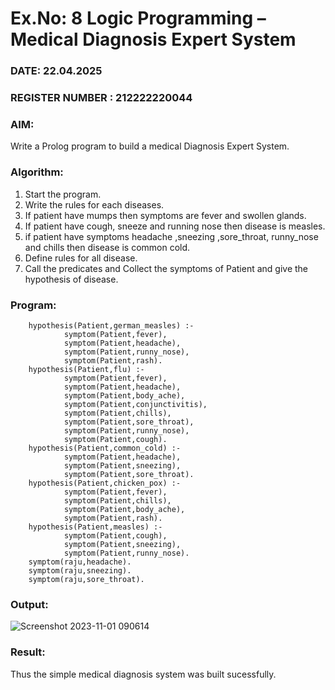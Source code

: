 # Ex.No: 8  Logic Programming –  Medical Diagnosis Expert System
### DATE: 22.04.2025                                                                          
### REGISTER NUMBER : 212222220044
### AIM: 
Write a Prolog program to build a medical Diagnosis Expert System.
###  Algorithm:
1. Start the program.
2. Write the rules for each diseases.
3. If patient have mumps then symptoms are fever and swollen glands.
4. If patient have cough, sneeze and running nose then disease is measles.
5. if patient have symptoms headache ,sneezing ,sore_throat, runny_nose and  chills then disease is common cold.
6. Define rules for all disease.
7. Call the predicates and Collect the symptoms of Patient and give the hypothesis of disease.
        

### Program:

        hypothesis(Patient,german_measles) :-
                symptom(Patient,fever),
                symptom(Patient,headache),
                symptom(Patient,runny_nose),
                symptom(Patient,rash).
        hypothesis(Patient,flu) :-
                symptom(Patient,fever),
                symptom(Patient,headache),
                symptom(Patient,body_ache),
                symptom(Patient,conjunctivitis),
                symptom(Patient,chills),
                symptom(Patient,sore_throat),
                symptom(Patient,runny_nose),
                symptom(Patient,cough).
        hypothesis(Patient,common_cold) :-
                symptom(Patient,headache),
                symptom(Patient,sneezing),
                symptom(Patient,sore_throat).
        hypothesis(Patient,chicken_pox) :-
                symptom(Patient,fever),
                symptom(Patient,chills),
                symptom(Patient,body_ache),
                symptom(Patient,rash).
        hypothesis(Patient,measles) :-
                symptom(Patient,cough),
                symptom(Patient,sneezing),
                symptom(Patient,runny_nose).
        symptom(raju,headache).
        symptom(raju,sneezing).
        symptom(raju,sore_throat).











### Output:

![Screenshot 2023-11-01 090614](https://github.com/Rakesh2k23/AI_Lab_2023-24/assets/141472158/0d6965df-4ca9-46bc-9801-0abc08a705dd)




### Result:
Thus the simple medical diagnosis system was built sucessfully.
